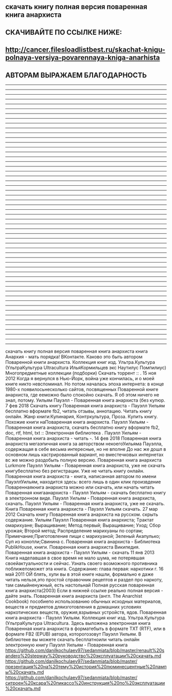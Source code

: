 скачать книгу полная версия поваренная книга анархиста
--------------------------------------------------
СКАЧИВАЙТЕ ПО ССЫЛКЕ НИЖЕ:
--------------------------------------------------
http://cancer.filesloadlistbest.ru/skachat-knigu-polnaya-versiya-povarennaya-kniga-anarhista
--------------------------------------------------
АВТОРАМ ВЫРАЖАЕМ БЛАГОДАРНОСТЬ
--------------------------------------------------
--------------------------------------------------
--------------------------------------------------
--------------------------------------------------
--------------------------------------------------
--------------------------------------------------
--------------------------------------------------
--------------------------------------------------
--------------------------------------------------
--------------------------------------------------
--------------------------------------------------
--------------------------------------------------
--------------------------------------------------
--------------------------------------------------
--------------------------------------------------
--------------------------------------------------
--------------------------------------------------
--------------------------------------------------
--------------------------------------------------
--------------------------------------------------
--------------------------------------------------
--------------------------------------------------
--------------------------------------------------
--------------------------------------------------
--------------------------------------------------
--------------------------------------------------
--------------------------------------------------
--------------------------------------------------
--------------------------------------------------
--------------------------------------------------
--------------------------------------------------
--------------------------------------------------
--------------------------------------------------
--------------------------------------------------
--------------------------------------------------
--------------------------------------------------
--------------------------------------------------
--------------------------------------------------
--------------------------------------------------
--------------------------------------------------
--------------------------------------------------
--------------------------------------------------
--------------------------------------------------
--------------------------------------------------
--------------------------------------------------
--------------------------------------------------
--------------------------------------------------
--------------------------------------------------
--------------------------------------------------
--------------------------------------------------
--------------------------------------------------
--------------------------------------------------
--------------------------------------------------
--------------------------------------------------
--------------------------------------------------
--------------------------------------------------
скачать книгу полная версия поваренная книга анархиста книга  Анархия - мать порядка!  ВКонтакте. Каково это  быть автором Поваренной книги анархиста. Коллекция книг изд. Ультра.Культура (УльтраКультура Ultracultura ИльяКормильцев экс Наутилус Помпилиус)  Многопредметные коллекции (подборки)  Скачать торрент :: . 15 ноя 2012  Когда я вернулся в Нью-Йорк, война уже кончилась, и о моей книге никто невспоминал. Но потом началась эпоха интернета: в конце 1980-х появилосьнесколько сайтов, посвященных Поваренной книге анархиста, где ееможно было спокойно скачать. Я об этом ничего не знал, потому. Уильям Пауэлл - Поваренная книга анархиста (без купюр. 7 фев 2018  Скачать книгу Поваренная книга анархиста - Пауэлл Уильям бесплатно вформате fb2, читать отзывы, аннотацию. Читать книгу онлайн. Жанр книги:Кулинария, Контркультура, Проза. Купить книгу. Похожие книги наПоваренная книга анархиста. Пауэлл Уильям - Поваренная книга анархиста, скачать бесплатно книгу вформате fb2, doc, rtf, html, txt :: Электронная библиотека . Пауэлл Уильям - Поваренная книга анархиста - читать  -. 14 фев 2018  Поваренная книга анархиста  мегаэпичная книга за авторством некоегоУильяма Пауэлла, содержащая в себе весьма интересные, но не вполне До нас же дошл в основном лишь кастрированный вариант, но вместечковых интернетах вс же можно раздобыть полную версию. Поваренная книга анархиста  Lurkmore
Пауэлл Уильям - Поваренная книга анархиста, уже не скачать книгубесплатно без регистрации. Уже не читать книгу онлайн. Поваренная книга анархиста - книга, написанная автором по имени ПауэллУильям, находится здесь: всего лишь в один клик произвдение Повареннаякнига анархиста можно или скачать, или начать читать  Поваренная книгаанархиста - Пауэлл Уильям - скачать бесплатно книгу в электронном виде. Пауэлл Уильям - Поваренная книга анархиста, скачать. Пауэлл Уильям - Поваренная книга анархиста, уже не скачать. Книга Поваренная книга анархиста - Пауэлл Уильям скачать. 27 мар 2012  Скачать книгу Поваренная книга анархиста на русском. скрыть содержание. Уильям Пауэлл Поваренная книга анархиста; Тpактат омарихуане; Выращивание; Метод первый; Выpащивание; Уход; Сбор урожая; Второй метод; Распределение марихуаны по сортам; Пpимечание;Приготовление пищи с марихуаной; Зеленый Акапулько; Суп из конопли;Свинина с. Поваренная книга анархиста - Библиотека PublikHouse, книги. Поваренная книга анархиста  Википедия. Поваренная книга анархиста - Пауэлл Уильям - скачать
11 янв 2013  Книга наделавшая в свое время не мало шума, не потерявшая своейактуальности и сейчас. Узнать своего возможного противника поближепоможет эта книга. Содержание: глава первая: наркотики г. 16 май 2011  ОЙ блять, хули вы в этой книге нашли, формально е даже читать нельзя,это простой справочник рецептов и раздел про наркоту, там самыйненужный, есть настольнай  Полная русская поваренная книга анархиста(2003)  Если в нижней ссылке реально полная версия - дайте знать. Поваренная книга анархиста (англ. The Anarchist Cookbook)  пособиепо использованию обычных исходных материалов, веществ и предметов дляизготовления в домашних условиях наркотических веществ, оружия,взрывных устройств, ядов. Поваренная книга анархиста - Пауэлл Уильям. Коллекция книг изд. Ультра.Культура (УльтраКультура Ultracultura. Здесь выложена электронная книга Поваренная книга анархиста в форматебыть в формате TXT (RTF), или в формате FB2 (EPUB) автора, которогозовут Пауэлл Уильям. В библиотеке  вы можете скачать бесплатноили читать онлайн электронную книгу Пауэлл Уильям - Поваренная книга
https://github.com/danilkochulaev97/sedanmiata/blob/master/renault%20sandero%20stepway%20руководство%20эксплуатации%20скачать.md
https://github.com/danilkochulaev97/sedanmiata/blob/master/презентация%20на%20тему%20история%20люминесцентные%20лампы%20скачать.md
https://github.com/danilkochulaev97/sedanmiata/blob/master/ситроен%20ксара%20пикассо%20инструкция%20по%20эксплуатации%20скачать.md
